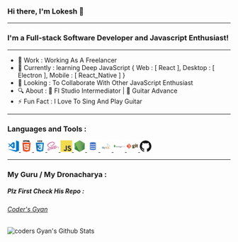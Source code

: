 ### Hi there, I'm Lokesh 👋

<hr />

<h3>I'm a Full-stack Software Developer and Javascript Enthusiast!</h3>
<hr />

<ul>
    <li>💼 Work : Working As A Freelancer</li>
    <li>🔬 Currently : learning Deep JavaScript { Web : [ React ], Desktop : [ Electron ], Mobile : [ React_Native ] }</li>
    <li>🔭 Looking : To Collaborate With Other JavaScript Enthusiast</li>
    <li>🔍 About : 🎹 Fl Studio Intermediator | 🎸 Guitar Advance</li>
    <li>⚡ Fun Fact : I Love To Sing And Play Guitar</li>
</ul>

<hr />

<h3>Languages and Tools : </h3>
<p>
    <a href="" target="_blank">
        <img alt="Visual Studio Code" width="26px" src="https://raw.githubusercontent.com/github/explore/80688e429a7d4ef2fca1e82350fe8e3517d3494d/topics/visual-studio-code/visual-studio-code.png" style="max-width:100%;">
    </a>

   <a href="" target="_blank">
        <img alt="HTML5" width="26px" src="https://raw.githubusercontent.com/github/explore/80688e429a7d4ef2fca1e82350fe8e3517d3494d/topics/html/html.png" style="max-width:100%;">
    </a>

   <a href="" target="_blank">
        <img alt="CSS3" width="26px" src="https://raw.githubusercontent.com/github/explore/80688e429a7d4ef2fca1e82350fe8e3517d3494d/topics/css/css.png" style="max-width:100%;">
    </a>

   <a href="" target="_blank">
        <img alt="Sass" width="26px" src="https://raw.githubusercontent.com/github/explore/80688e429a7d4ef2fca1e82350fe8e3517d3494d/topics/sass/sass.png" style="max-width:100%;">
    </a>

   <a href="" target="_blank">
        <img alt="JavaScript" width="26px" src="https://raw.githubusercontent.com/github/explore/80688e429a7d4ef2fca1e82350fe8e3517d3494d/topics/javascript/javascript.png" style="max-width:100%;">
    </a>

   <a href="" target="_blank">
        <img alt="Node.js" width="26px" src="https://raw.githubusercontent.com/github/explore/80688e429a7d4ef2fca1e82350fe8e3517d3494d/topics/nodejs/nodejs.png" style="max-width:100%;">
    </a>

   <a href="" target="_blank">
        <img alt="SQL" width="26px" src="https://raw.githubusercontent.com/github/explore/80688e429a7d4ef2fca1e82350fe8e3517d3494d/topics/sql/sql.png" style="max-width:100%;">
    </a>

   <a href="" target="_blank">
        <img alt="MySQL" width="26px" src="https://raw.githubusercontent.com/github/explore/80688e429a7d4ef2fca1e82350fe8e3517d3494d/topics/mysql/mysql.png" style="max-width:100%;">
    </a>

   <a href="" target="_blank">
        <img alt="MongoDB" width="26px" src="https://raw.githubusercontent.com/github/explore/80688e429a7d4ef2fca1e82350fe8e3517d3494d/topics/mongodb/mongodb.png" style="max-width:100%;">
    </a>

   <a href="" target="_blank">
        <img alt="Git" width="26px" src="https://raw.githubusercontent.com/github/explore/80688e429a7d4ef2fca1e82350fe8e3517d3494d/topics/git/git.png" style="max-width:100%;">
    </a>

   <a href="" target="_blank">
        <img alt="GitHub" width="26px" src="https://raw.githubusercontent.com/github/explore/78df643247d429f6cc873026c0622819ad797942/topics/github/github.png" style="max-width:100%;">
    </a>
    
</p>

<hr>

<h3>My Guru / My Dronacharya : </h3>
<h5>Plz First Check His Repo : </h5>
<h6><a href="https://github.com/codersgyan" target="_blank">Coder's Gyan</a></h6>
<img align="left" alt="coders Gyan's Github Stats" src="https://camo.githubusercontent.com/1a0f22f2daff2f1fc1751ecaea88a2291038b0b7ba6b699d4d5518d445f6f075/68747470733a2f2f6769746875622d726561646d652d73746174732e76657263656c2e6170702f6170693f757365726e616d653d636f646572736779616e2673686f775f69636f6e733d7472756526686964655f626f726465723d74727565" data-canonical-src="https://github-readme-stats.vercel.app/api?username=codersgyan&amp;show_icons=true&amp;hide_border=true" style="max-width:100%;">

<!--
**lexuscreations/lexuscreations** is a ✨ _special_ ✨ repository because its `README.md` (this file) appears on your GitHub profile.

Here are some ideas to get you started:

- 🔭 I’m currently working on ...
- 🌱 I’m currently learning ...
- 👯 I’m looking to collaborate on ...
- 🤔 I’m looking for help with ...
- 💬 Ask me about ...
- 📫 How to reach me: ...
- 😄 Pronouns: ...
- ⚡ Fun fact: ...
-->
